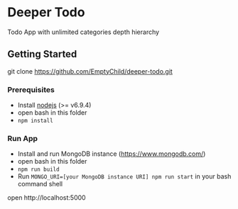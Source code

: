 # Deeper Todo

Todo App with unlimited categories depth hierarchy

## Getting Started

git clone https://github.com/EmptyChild/deeper-todo.git


### Prerequisites

* Install [nodejs](https://nodejs.org/en/) (>= v6.9.4)
* open bash in this folder
* `npm install`

### Run App
* Install and run MongoDB instance (https://www.mongodb.com/)
* open bash in this folder
* `npm run build`
* Run `MONGO_URI=[your MongoDB instance URI] npm run start` in your bash command shell

open http://localhost:5000
